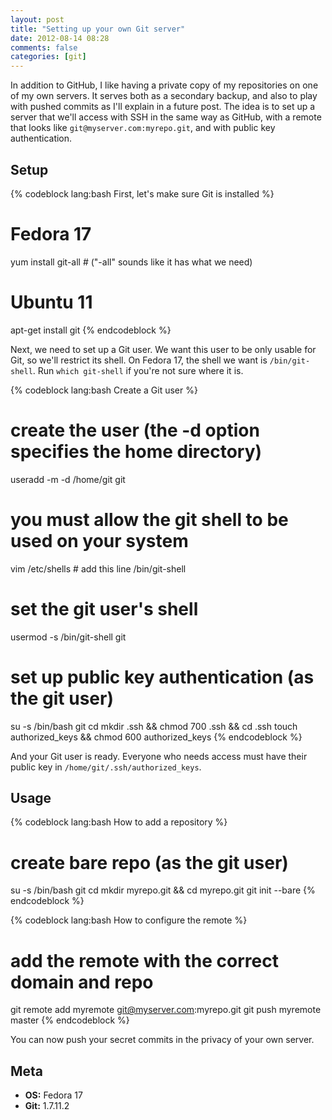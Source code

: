 ```yaml
---
layout: post
title: "Setting up your own Git server"
date: 2012-08-14 08:28
comments: false
categories: [git]
---
```


In addition to GitHub, I like having a private copy of my repositories on one of my own servers. It serves both as a secondary backup, and also to play with pushed commits as I'll explain in a future post. The idea is to set up a server that we'll access with SSH in the same way as GitHub, with a remote that looks like `git@myserver.com:myrepo.git`, and with public key authentication.

## Setup

{% codeblock lang:bash First, let's make sure Git is installed %}
# Fedora 17
yum install git-all # ("-all" sounds like it has what we need)
 
# Ubuntu 11
apt-get install git
{% endcodeblock %}

Next, we need to set up a Git user. We want this user to be only usable for Git, so we'll restrict its shell. On Fedora 17, the shell we want is `/bin/git-shell`. Run `which git-shell` if you're not sure where it is.

{% codeblock lang:bash Create a Git user %}
# create the user (the -d option specifies the home directory)
useradd -m -d /home/git git
 
# you must allow the git shell to be used on your system
vim /etc/shells
    # add this line
    /bin/git-shell
 
# set the git user's shell
usermod -s /bin/git-shell git
 
# set up public key authentication (as the git user)
su -s /bin/bash git
    cd
    mkdir .ssh && chmod 700 .ssh && cd .ssh
    touch authorized_keys && chmod 600 authorized_keys
{% endcodeblock %}

And your Git user is ready. Everyone who needs access must have their public key in `/home/git/.ssh/authorized_keys`.

## Usage

{% codeblock lang:bash How to add a repository %}
# create bare repo (as the git user)
su -s /bin/bash git
    cd
    mkdir myrepo.git && cd myrepo.git
    git init --bare
{% endcodeblock %}

{% codeblock lang:bash How to configure the remote %}
# add the remote with the correct domain and repo
git remote add myremote git@myserver.com:myrepo.git
git push myremote master
{% endcodeblock %}

You can now push your secret commits in the privacy of your own server.

## Meta

* **OS:** Fedora 17
* **Git:** 1.7.11.2
